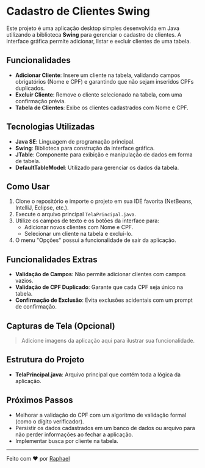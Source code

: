 # Cadastro de Clientes Swing

Este projeto é uma aplicação desktop simples desenvolvida em Java utilizando a biblioteca **Swing** para gerenciar o cadastro de clientes. A interface gráfica permite adicionar, listar e excluir clientes de uma tabela.

## Funcionalidades

- **Adicionar Cliente**: Insere um cliente na tabela, validando campos obrigatórios (Nome e CPF) e garantindo que não sejam inseridos CPFs duplicados.
- **Excluir Cliente**: Remove o cliente selecionado na tabela, com uma confirmação prévia.
- **Tabela de Clientes**: Exibe os clientes cadastrados com Nome e CPF.

## Tecnologias Utilizadas

- **Java SE**: Linguagem de programação principal.
- **Swing**: Biblioteca para construção da interface gráfica.
- **JTable**: Componente para exibição e manipulação de dados em forma de tabela.
- **DefaultTableModel**: Utilizado para gerenciar os dados da tabela.

## Como Usar

1. Clone o repositório e importe o projeto em sua IDE favorita (NetBeans, IntelliJ, Eclipse, etc.).
2. Execute o arquivo principal `TelaPrincipal.java`.
3. Utilize os campos de texto e os botões da interface para:
   - Adicionar novos clientes com Nome e CPF.
   - Selecionar um cliente na tabela e excluí-lo.
4. O menu "Opções" possui a funcionalidade de sair da aplicação.

## Funcionalidades Extras

- **Validação de Campos**: Não permite adicionar clientes com campos vazios.
- **Validação de CPF Duplicado**: Garante que cada CPF seja único na tabela.
- **Confirmação de Exclusão**: Evita exclusões acidentais com um prompt de confirmação.

## Capturas de Tela (Opcional)

> Adicione imagens da aplicação aqui para ilustrar sua funcionalidade.

## Estrutura do Projeto


- **TelaPrincipal.java**: Arquivo principal que contém toda a lógica da aplicação.

## Próximos Passos

- Melhorar a validação do CPF com um algoritmo de validação formal (como o dígito verificador).
- Persistir os dados cadastrados em um banco de dados ou arquivo para não perder informações ao fechar a aplicação.
- Implementar busca por cliente na tabela.

---

Feito com ❤️ por [Raphael](https://github.com/rapheallima)
